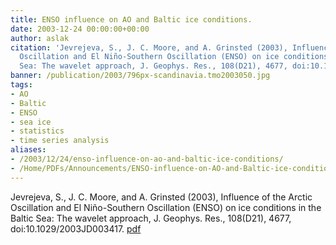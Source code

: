 ```yaml
---
title: ENSO influence on AO and Baltic ice conditions.
date: 2003-12-24 00:00:00+00:00
author: aslak
citation: 'Jevrejeva, S., J. C. Moore, and A. Grinsted (2003), Influence of the Arctic
  Oscillation and El Niño-Southern Oscillation (ENSO) on ice conditions in the Baltic
  Sea: The wavelet approach, J. Geophys. Res., 108(D21), 4677, doi:10.1029/2003JD003417'
banner: /publication/2003/796px-scandinavia.tmo2003050.jpg
tags:
- AO
- Baltic
- ENSO
- sea ice
- statistics
- time series analysis
aliases:
- /2003/12/24/enso-influence-on-ao-and-baltic-ice-conditions/
- /Home/PDFs/Announcements/ENSO-influence-on-AO-and-Baltic-ice-conditions-
---
```


Jevrejeva, S., J. C. Moore, and A. Grinsted (2003), Influence of the Arctic Oscillation and El Niño-Southern Oscillation (ENSO) on ice conditions in the Baltic Sea: The wavelet approach, J. Geophys. Res., 108(D21), 4677, doi:10.1029/2003JD003417. [pdf](/pdf/Jevrejeva-jgr03-bmi-ao-enso-wavelet.pdf)